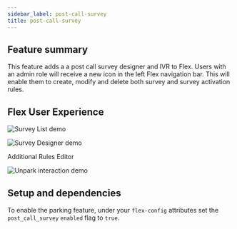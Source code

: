 ```yaml
---
sidebar_label: post-call-survey
title: post-call-survey
---
```


## Feature summary

This feature adds a a post call survey designer and IVR to Flex.  Users with an admin role will receive a new icon in the left Flex navigation bar. This will enable them to create, modify and delete both survey and survey activation rules.


## Flex User Experience

![Survey List demo](/img/features/post-call-survey/survey-list.png)

![Survey Designer demo](/img/features/post-call-survey/designer.gif)

Additional Rules Editor

![Unpark interaction demo](/img/features/post-call-survey/rules-editor.gif)

## Setup and dependencies

To enable the parking feature, under your `flex-config` attributes set the `post_call_survey` `enabled` flag to `true`. 